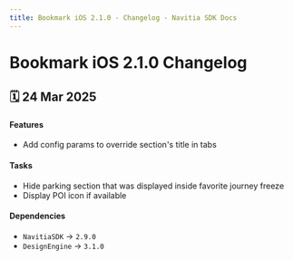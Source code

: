 ```yaml
---
title: Bookmark iOS 2.1.0 - Changelog - Navitia SDK Docs
---
```


# Bookmark iOS 2.1.0 Changelog

<h2>🗓 24 Mar 2025</h2>

#### Features
- Add config params to override section's title in tabs

#### Tasks
- Hide parking section that was displayed inside favorite journey freeze
- Display POI icon if available

#### Dependencies
- `NavitiaSDK` -> `2.9.0`
- `DesignEngine` -> `3.1.0`